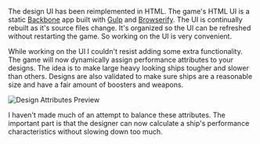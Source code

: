 The design UI has been reimplemented in HTML. The game's HTML UI is a static [Backbone](http://backbonejs.org/) app built with [Gulp](http://gulpjs.com/) and [Browserify](http://browserify.org/). The UI is continually rebuilt as it's source files change. It's organized so the UI can be refreshed without restarting the game. So working on the UI is very convenient.

While working on the UI I couldn't resist adding some extra functionality. The game will now dynamically assign performance attributes to your designs. The idea is to make large heavy looking ships tougher and slower than others. Designs are also validated to make sure ships are a reasonable size and have a fair amount of boosters and weapons.

![Design Attributes Preview](/images/log/design-attributes.png)

I haven't made much of an attempt to balance these attributes. The important part is that the designer can now calculate a ship's performance characteristics without slowing down too much.